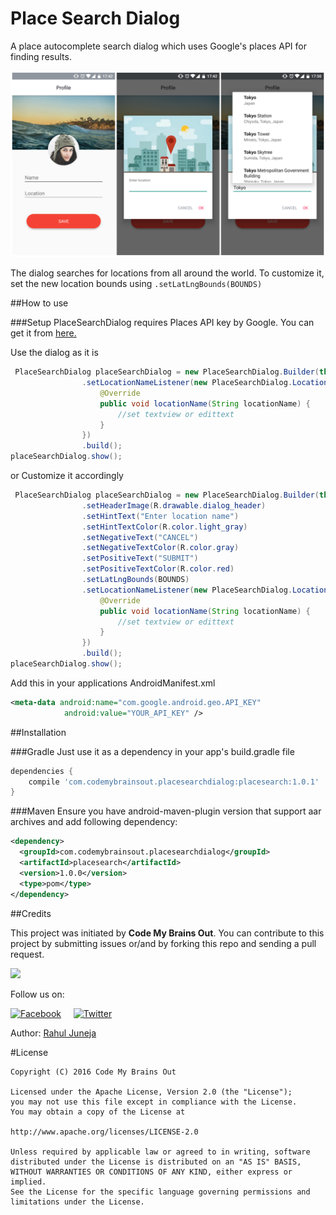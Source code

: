 
Place Search Dialog
==========
A place autocomplete search dialog which uses Google's places API for finding results.

![](preview/preview.png)

The dialog searches for locations from all around the world. To customize it, set the new location bounds using ```.setLatLngBounds(BOUNDS)```

##How to use

###Setup
PlaceSearchDialog requires Places API key by Google. You can get it from [here.](https://developers.google.com/places/android-api/signup)

Use the dialog as it is
```java
 PlaceSearchDialog placeSearchDialog = new PlaceSearchDialog.Builder(this)
                .setLocationNameListener(new PlaceSearchDialog.LocationNameListener() {
                    @Override
                    public void locationName(String locationName) {
                        //set textview or edittext
                    }
                })
                .build();
placeSearchDialog.show();
```

or Customize it accordingly
```java
 PlaceSearchDialog placeSearchDialog = new PlaceSearchDialog.Builder(this)
                .setHeaderImage(R.drawable.dialog_header)
                .setHintText("Enter location name")
                .setHintTextColor(R.color.light_gray)
                .setNegativeText("CANCEL")
                .setNegativeTextColor(R.color.gray)
                .setPositiveText("SUBMIT")
                .setPositiveTextColor(R.color.red)
                .setLatLngBounds(BOUNDS)
                .setLocationNameListener(new PlaceSearchDialog.LocationNameListener() {
                    @Override
                    public void locationName(String locationName) {
                        //set textview or edittext
                    }
                })
                .build();
placeSearchDialog.show();
```

Add this in your applications AndroidManifest.xml
```xml
<meta-data android:name="com.google.android.geo.API_KEY"
            android:value="YOUR_API_KEY" />
```

##Installation

###Gradle
Just use it as a dependency in your app's build.gradle file

```groovy
dependencies {
    compile 'com.codemybrainsout.placesearchdialog:placesearch:1.0.1'
}
```

###Maven
Ensure you have android-maven-plugin version that support aar archives and add following dependency:

```xml
<dependency>
  <groupId>com.codemybrainsout.placesearchdialog</groupId>
  <artifactId>placesearch</artifactId>
  <version>1.0.0</version>
  <type>pom</type>
</dependency>
```

##Credits

This project was initiated by **Code My Brains Out**. You can contribute to this project by submitting issues or/and by forking this repo and sending a pull request.

![](http://codemybrainsout.com/files/img/logo-small.png)

Follow us on:

[![Facebook](http://codemybrainsout.com/files/img/fb.png)](https://www.facebook.com/codemybrainsout)&nbsp;&nbsp;&nbsp;&nbsp;&nbsp;[![Twitter](http://codemybrainsout.com/files/img/tw.png)](https://twitter.com/codemybrainsout)

Author: [Rahul Juneja](https://github.com/ahulr)

#License
```
Copyright (C) 2016 Code My Brains Out

Licensed under the Apache License, Version 2.0 (the "License");
you may not use this file except in compliance with the License.
You may obtain a copy of the License at

http://www.apache.org/licenses/LICENSE-2.0

Unless required by applicable law or agreed to in writing, software
distributed under the License is distributed on an "AS IS" BASIS,
WITHOUT WARRANTIES OR CONDITIONS OF ANY KIND, either express or implied.
See the License for the specific language governing permissions and
limitations under the License.
```
